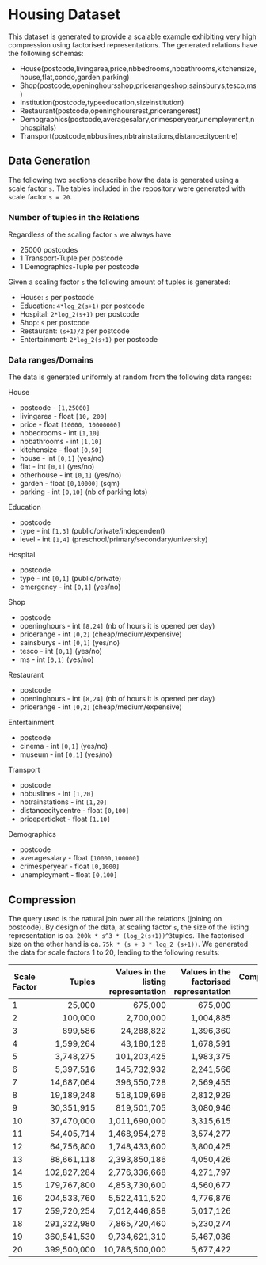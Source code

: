 # Housing Dataset

This dataset is generated to provide a scalable example exhibiting very high compression using factorised representations. The generated relations have the following schemas:

* House(postcode,livingarea,price,nbbedrooms,nbbathrooms,kitchensize,house,flat,condo,garden,parking)
* Shop(postcode,openinghoursshop,pricerangeshop,sainsburys,tesco,ms)
* Institution(postcode,typeeducation,sizeinstitution)
* Restaurant(postcode,openinghoursrest,pricerangerest)
* Demographics(postcode,averagesalary,crimesperyear,unemployment,nbhospitals)
* Transport(postcode,nbbuslines,nbtrainstations,distancecitycentre)

## Data Generation

The following two sections describe how the data is generated using a scale factor `s`. The tables included in the repository were generated with scale factor `s = 20`.

### Number of tuples in the Relations

Regardless of the scaling factor `s` we always have
* 25000 postcodes
* 1 Transport-Tuple per postcode
* 1 Demographics-Tuple per postcode

Given a scaling factor `s` the following amount of tuples is generated:
* House: `s` per postcode
* Education: `4*log_2(s+1)` per postcode
* Hospital: `2*log_2(s+1)` per postcode
* Shop: `s` per postcode
* Restaurant: `(s+1)/2` per postcode
* Entertainment: `2*log_2(s+1)` per postcode

### Data ranges/Domains

The data is generated uniformly at random from the following data ranges:

House
* postcode - `[1,25000]`
* livingarea - float `[10, 200]`
* price - float `[10000, 10000000]`
* nbbedrooms - int `[1,10]`
* nbbathrooms - int `[1,10]`
* kitchensize - float `[0,50]`
* house - int `[0,1]` (yes/no)
* flat - int `[0,1]` (yes/no)
* otherhouse - int `[0,1]` (yes/no)
* garden - float `[0,10000]` (sqm)
* parking - int `[0,10]` (nb of parking lots)


Education
* postcode
* type - int `[1,3]` (public/private/independent)
* level - int `[1,4]` (preschool/primary/secondary/university)


Hospital
* postcode
* type - int `[0,1]` (public/private)
* emergency - int `[0,1]` (yes/no)


Shop
* postcode
* openinghours - int `[8,24]` (nb of hours it is opened per day)
* pricerange - int `[0,2]` (cheap/medium/expensive)
* sainsburys - int `[0,1]` (yes/no)
* tesco - int `[0,1]` (yes/no)
* ms - int `[0,1]` (yes/no)


Restaurant
* postcode
* openinghours - int `[8,24]` (nb of hours it is opened per day)
* pricerange - int `[0,2]` (cheap/medium/expensive)



Entertainment
* postcode
* cinema - int `[0,1]` (yes/no)
* museum - int `[0,1]` (yes/no)


Transport
* postcode
* nbbuslines - int `[1,20]`
* nbtrainstations - int `[1,20]`
* distancecitycentre - float `[0,100]`
* priceperticket - float `[1,10]`


Demographics
* postcode
* averagesalary - float `[10000,100000]`
* crimesperyear - float `[0,1000]`
* unemployment - float `[0,100]`

## Compression

The query used is the natural join over all the relations (joining on postcode). By design of the data, at scaling factor `s`, the size of the listing representation is ca. `200k * s^3 * (log_2(s+1))^3`tuples. The factorised size on the other hand is ca. `75k * (s + 3 * log_2 (s+1))`. We generated the data for scale factors 1 to 20, leading to the following results:

Scale Factor | Tuples | Values in the listing representation | Values in the factorised representation| Compression Factor
-------------|-------:|-------------------------------------:|---------------------------------------:|------------------:
1  | 25,000      | 675,000        | 675,000   | 1.00
2  | 100,000     | 2,700,000      | 1,004,885 | 2.69
3  | 899,586     | 24,288,822     | 1,396,360 | 17.39
4  | 1,599,264   | 43,180,128     | 1,678,591 | 25.72
5  | 3,748,275   | 101,203,425    | 1,983,375 | 51.03
6  | 5,397,516   | 145,732,932    | 2,241,566 | 65.01
7  | 14,687,064  | 396,550,728    | 2,569,455 | 154.33
8  | 19,189,248  | 518,109,696    | 2,812,929 | 184.19
9  | 30,351,915  | 819,501,705    | 3,080,946 | 265.99
10 | 37,470,000  | 1,011,690,000  | 3,315,615 | 305.13
11 | 54,405,714  | 1,468,954,278  | 3,574,277 | 410.98
12 | 64,756,800  | 1,748,433,600  | 3,800,425 | 460.06
13 | 88,661,118  | 2,393,850,186  | 4,050,426 | 591.01
14 | 102,827,284 | 2,776,336,668  | 4,271,797 | 649.92
15 | 179,767,800 | 4,853,730,600  | 4,560,677 | 1064.26
16 | 204,533,760 | 5,522,411,520  | 4,776,876 | 1156.07
17 | 259,720,254 | 7,012,446,858  | 5,017,126 | 1397.70
18 | 291,322,980 | 7,865,720,460  | 5,230,274 | 1503.88
19 | 360,541,530 | 9,734,621,310  | 5,467,036 | 1780.60
20 | 399,500,000 | 10,786,500,000 | 5,677,422 | 1899.89
